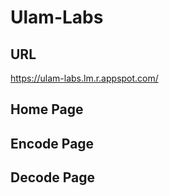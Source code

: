 # Ulam-Labs

## URL
https://ulam-labs.lm.r.appspot.com/

## Home Page

## Encode Page

## Decode Page
